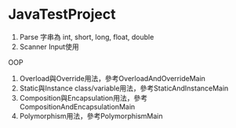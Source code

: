 # JavaTestProject
1. Parse 字串為 int, short, long, float, double
2. Scanner Input使用

OOP
1. Overload與Override用法，參考OverloadAndOverrideMain
2. Static與Instance class/variable用法，參考StaticAndInstanceMain
3. Composition與Encapsulation用法，參考CompositionAndEncapsulationMain
4. Polymorphism用法，參考PolymorphismMain
